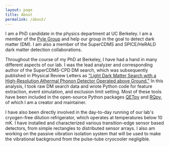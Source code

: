 ```yaml
---
layout: page
title: About
permalink: /about/
---
```


I am a PhD candidate in the physics department at UC Berkeley. I am a member of the [Pyle Group](https://sites.google.com/berkeley.edu/pylegroup) and help our group in the goal to detect dark matter (DM). I am also a member of the SuperCDMS and SPICE/HeRALD dark matter detection collaborations.

Throughout the course of my PhD at Berkeley, I have had a hand in many different aspects of our lab. I was the lead analyzer and corresponding author of the SuperCDMS-CPD DM search, which was subsequently published in Physical Review Letters as ["Light Dark Matter Search with a High-Resolution Athermal Phonon Detector Operated above Ground."](https://doi.org/10.1103/PhysRevLett.127.061801) In this analysis, I took raw DM search data and wrote Python code for feature extraction, event simulation, and exclusion limit setting. Most of these tools have been included in the open-source Python packages [QETpy](https://github.com/ucbpylegroup/QETpy) and [RQpy](https://github.com/ucbpylegroup/RQpy), of which I am a creator and maintainer.

I have also been directly involved in the day-to-day running of our lab's cryogen-free dilution refrigerator, which operates at temperatures below 10 mK. I have installed and characterized various transition-edge sensor based detectors, from simple rectangles to distributed sensor arrays. I also am working on the passive vibration isolation system that will be used to make the vibrational background from the pulse-tube cryocooler negligible.
